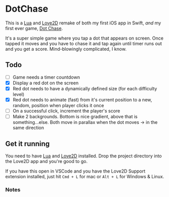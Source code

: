 # DotChase

This is a [Lua](https://www.lua.org/) and [Love2D](https://love2d.org/) remake of both my first iOS app in Swift, _and_ my first ever game, [Dot Chase](https://apps.apple.com/us/app/dot-chase/id1162110253).

It's a super simple game where you tap a dot that appears on screen. Once tapped it moves and you have to chase it and tap again until timer runs out and you get a score. Mind-blowingly complicated, I know.

## Todo

- [ ] Game needs a timer countdown
- [x] Display a red dot on the screen
- [x] Red dot needs to have a dynamically defined size (for each difficulty level)
- [x] Red dot needs to animate (fast) from it's current position to a new, random, position when player clicks it once
- [ ] On a successful click, increment the player's score
- [ ] Make 2 backgrounds. Bottom is nice gradient, above that is something...else. Both move in parallax when the dot moves -> in the same direction

## Get it running

You need to have [Lua](https://www.lua.org/) and [Love2D](https://love2d.org/) installed. Drop the project directory into the Love2D app and you're good to go.

If you have this open in VSCode and you have the Love2D Support extension installed, just hit `Cmd + L` for mac or `Alt + L` for Windows & Linux.

### Notes
